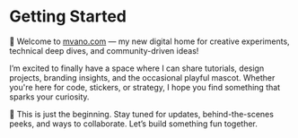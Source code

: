 # Getting Started

🎉 Welcome to [mvano.com](/) — my new digital home for creative experiments, technical deep dives, and community-driven ideas!

I’m excited to finally have a space where I can share tutorials, design projects, branding insights, and the occasional playful mascot. Whether you're here for code, stickers, or strategy, I hope you find something that sparks your curiosity.

🚀 This is just the beginning. Stay tuned for updates, behind-the-scenes peeks, and ways to collaborate. Let’s build something fun together.
